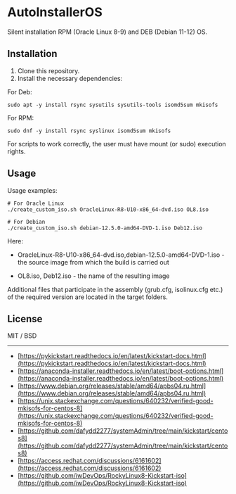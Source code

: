 # AutoInstallerOS

Silent installation RPM (Oracle Linux 8-9) and DEB (Debian 11-12) OS.

## Installation

1) Clone this repository.
2) Install the necessary dependencies:

For Deb:
```
sudo apt -y install rsync sysutils sysutils-tools isomd5sum mkisofs
```

For RPM:
```
sudo dnf -y install rsync syslinux isomd5sum mkisofs
```

For scripts to work correctly, the user must have mount (or sudo) execution rights.

## Usage

Usage examples: 
```
# For Oracle Linux
./create_custom_iso.sh OracleLinux-R8-U10-x86_64-dvd.iso OL8.iso

# For Debian
./create_custom_iso.sh debian-12.5.0-amd64-DVD-1.iso Deb12.iso

```

Here:
* OracleLinux-R8-U10-x86_64-dvd.iso,debian-12.5.0-amd64-DVD-1.iso - the source image from which the build is carried out

* OL8.iso, Deb12.iso - the name of the resulting image

Additional files that participate in the assembly (grub.cfg, isolinux.cfg etc.) of the required version are located in the target folders.

## License ##

MIT / BSD

---
* [https://pykickstart.readthedocs.io/en/latest/kickstart-docs.html](https://pykickstart.readthedocs.io/en/latest/kickstart-docs.html)
* [https://anaconda-installer.readthedocs.io/en/latest/boot-options.html](https://anaconda-installer.readthedocs.io/en/latest/boot-options.html)
* [https://www.debian.org/releases/stable/amd64/apbs04.ru.html](https://www.debian.org/releases/stable/amd64/apbs04.ru.html)
* [https://unix.stackexchange.com/questions/640232/verified-good-mkisofs-for-centos-8](https://unix.stackexchange.com/questions/640232/verified-good-mkisofs-for-centos-8)
* [https://github.com/dafydd2277/systemAdmin/tree/main/kickstart/centos8](https://github.com/dafydd2277/systemAdmin/tree/main/kickstart/centos8)
* [https://access.redhat.com/discussions/6161602](https://access.redhat.com/discussions/6161602)
* [https://github.com/iwDevOps/RockyLinux8-Kickstart-iso](https://github.com/iwDevOps/RockyLinux8-Kickstart-iso)




